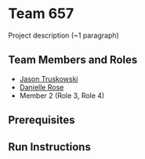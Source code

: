 # Team 657

Project description (~1 paragraph)

## Team Members and Roles

* [Jason Truskowski](https://github.com/NessXToJason/CIS641-HW2-Truskowski 'Jason Truskowski')
* [Danielle Rose](https://github.com/roseda1318/CIS641-HW2-Rose.git 'Danielle Rose')
* Member 2 (Role 3, Role 4)

## Prerequisites

## Run Instructions
